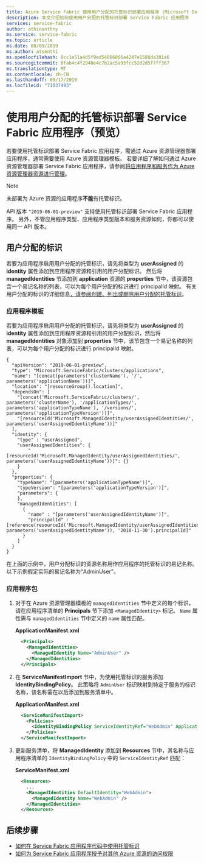 ```yaml
---
title: Azure Service Fabric 使用用户分配的托管标识部署应用程序 |Microsoft Docs
description: 本文介绍如何使用用户分配的托管标识部署 Service Fabric 应用程序
services: service-fabric
author: athinanthny
ms.service: service-fabric
ms.topic: article
ms.date: 08/09/2019
ms.author: atsenthi
ms.openlocfilehash: 0cc1e51a4d5f9ad54866066a4247e1588da381a6
ms.sourcegitcommit: 0fab4c4f2940e4c7b2ac5a93fcc52d2d5f7ff367
ms.translationtype: MT
ms.contentlocale: zh-CN
ms.lasthandoff: 09/17/2019
ms.locfileid: "71037493"
---
```

# <a name="deploy-service-fabric-application-with-a-user-assigned-managed-identity-preview"></a>使用用户分配的托管标识部署 Service Fabric 应用程序（预览）

若要使用托管标识部署 Service Fabric 应用程序，需通过 Azure 资源管理器部署应用程序，通常需要使用 Azure 资源管理器模板。 若要详细了解如何通过 Azure 资源管理器部署 Service Fabric 应用程序，请参阅[将应用程序和服务作为 Azure 资源管理器资源进行管理](service-fabric-application-arm-resource.md)。

> [!NOTE] 
> 
> 未部署为 Azure 资源的应用程序**不能**有托管标识。 
>
> API 版本 `"2019-06-01-preview"` 支持使用托管标识部署 Service Fabric 应用程序。 另外，不管应用程序类型、应用程序类型版本和服务资源如何，你都可以使用同一 API 版本。
>

## <a name="user-assigned-identity"></a>用户分配的标识

若要为应用程序启用用户分配的托管标识，请先将类型为 **userAssigned** 的 **identity** 属性添加到应用程序资源和引用的用户分配标识。 然后将 **managedIdentities** 节添加到 **application** 资源的 **properties** 节中，该资源包含一个易记名称的列表，可以为每个用户分配的标识进行 principalId 映射。 有关用户分配的标识的详细信息[，请参阅创建、列出或删除用户分配的托管标识](https://docs.microsoft.com/azure/active-directory/managed-identities-azure-resources/how-to-manage-ua-identity-powershell)。

### <a name="application-template"></a>应用程序模板

若要为应用程序启用用户分配的托管标识，请先将类型为 **userAssigned** 的 **identity** 属性添加到应用程序资源和引用的用户分配标识，然后将 **managedIdentities** 对象添加到 **properties** 节中，该节包含一个易记名称的列表，可以为每个用户分配的标识进行 principalId 映射。

    {
      "apiVersion": "2019-06-01-preview",
      "type": "Microsoft.ServiceFabric/clusters/applications",
      "name": "[concat(parameters('clusterName'), '/', parameters('applicationName'))]",
      "location": "[resourceGroup().location]",
      "dependsOn": [
        "[concat('Microsoft.ServiceFabric/clusters/', parameters('clusterName'), '/applicationTypes/', parameters('applicationTypeName'), '/versions/', parameters('applicationTypeVersion'))]",
        "[resourceId('Microsoft.ManagedIdentity/userAssignedIdentities/', parameters('userAssignedIdentityName'))]"
      ],
      "identity": {
        "type" : "userAssigned",
        "userAssignedIdentities": {
            "[resourceId('Microsoft.ManagedIdentity/userAssignedIdentities/', parameters('userAssignedIdentityName'))]": {}
        }
      },
      "properties": {
        "typeName": "[parameters('applicationTypeName')]",
        "typeVersion": "[parameters('applicationTypeVersion')]",
        "parameters": {
        },
        "managedIdentities": [
          {
            "name" : "[parameters('userAssignedIdentityName')]",
            "principalId" : "[reference(resourceId('Microsoft.ManagedIdentity/userAssignedIdentities/', parameters('userAssignedIdentityName')), '2018-11-30').principalId]"
          }
        ]
      }
    }

在上面的示例中，用户分配标识的资源名称用作应用程序的托管标识的易记名称。 以下示例假定实际的易记名称为“AdminUser”。

### <a name="application-package"></a>应用程序包

1. 对于在 Azure 资源管理器模板的 `managedIdentities` 节中定义的每个标识，请在应用程序清单的 **Principals** 节下添加 `<ManagedIdentity>` 标记。 `Name` 属性需与 `managedIdentities` 节中定义的 `name` 属性匹配。

    **ApplicationManifest.xml**

    ```xml
      <Principals>
        <ManagedIdentities>
          <ManagedIdentity Name="AdminUser" />
        </ManagedIdentities>
      </Principals>
    ```

2. 在 **ServiceManifestImport** 节中，为使用托管标识的服务添加 **IdentityBindingPolicy**。 此策略将 `AdminUser` 标识映射到特定于服务的标识名称，该名称需在以后添加到服务清单中。

    **ApplicationManifest.xml**

    ```xml
      <ServiceManifestImport>
        <Policies>
          <IdentityBindingPolicy ServiceIdentityRef="WebAdmin" ApplicationIdentityRef="AdminUser" />
        </Policies>
      </ServiceManifestImport>
    ```

3. 更新服务清单，将 **ManagedIdentity** 添加到 **Resources** 节中，其名称与应用程序清单的 `IdentityBindingPolicy` 中的 `ServiceIdentityRef` 匹配：

    **ServiceManifest.xml**

    ```xml
      <Resources>
        ...
        <ManagedIdentities DefaultIdentity="WebAdmin">
          <ManagedIdentity Name="WebAdmin" />
        </ManagedIdentities>
      </Resources>
    ```

## <a name="next-steps"></a>后续步骤

* [如何在 Service Fabric 应用程序代码中使用托管标识](how-to-managed-identity-service-fabric-app-code.md)
* [如何为 Service Fabric 应用程序授予对其他 Azure 资源的访问权限](how-to-grant-access-other-resources.md)
